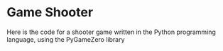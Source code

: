 # Game Shooter

Here is the code for a shooter game written in the Python programming language, using the PyGameZero library
